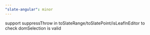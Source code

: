```yaml
---
"slate-angular": minor
---
```


support suppressThrow in toSlateRange/toSlatePoint/isLeafInEditor to check domSelection is valid
